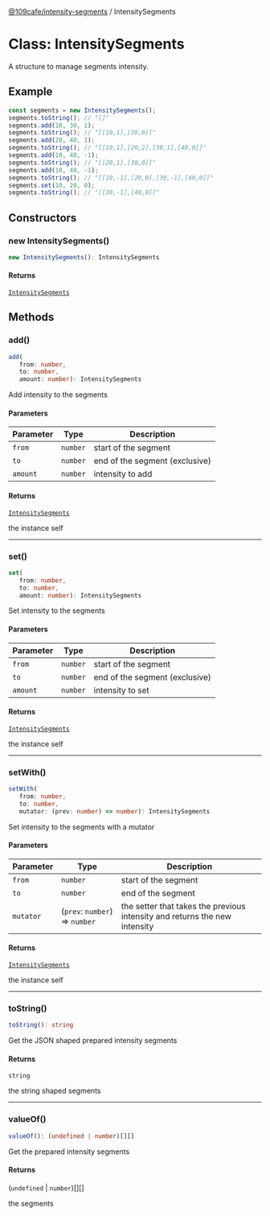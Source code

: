 [@109cafe/intensity-segments](index.md) / IntensitySegments

# Class: IntensitySegments

A structure to manage segments intensity.

## Example

```ts
const segments = new IntensitySegments();
segments.toString(); // "[]"
segments.add(10, 30, 1);
segments.toString(); // "[[10,1],[30,0]]"
segments.add(20, 40, 1);
segments.toString(); // "[[10,1],[20,2],[30,1],[40,0]]"
segments.add(10, 40, -1);
segments.toString(); // "[[20,1],[30,0]]"
segments.add(10, 40, -1);
segments.toString(); // "[[10,-1],[20,0],[30,-1],[40,0]]"
segments.set(10, 20, 0);
segments.toString(); // "[[30,-1],[40,0]]"
```

## Constructors

### new IntensitySegments()

```ts
new IntensitySegments(): IntensitySegments
```

#### Returns

[`IntensitySegments`](Class.IntensitySegments.md)

## Methods

### add()

```ts
add(
   from: number, 
   to: number, 
   amount: number): IntensitySegments
```

Add intensity to the segments

#### Parameters

| Parameter | Type | Description |
| ------ | ------ | ------ |
| `from` | `number` | start of the segment |
| `to` | `number` | end of the segment (exclusive) |
| `amount` | `number` | intensity to add |

#### Returns

[`IntensitySegments`](Class.IntensitySegments.md)

the instance self

***

### set()

```ts
set(
   from: number, 
   to: number, 
   amount: number): IntensitySegments
```

Set intensity to the segments

#### Parameters

| Parameter | Type | Description |
| ------ | ------ | ------ |
| `from` | `number` | start of the segment |
| `to` | `number` | end of the segment (exclusive) |
| `amount` | `number` | intensity to set |

#### Returns

[`IntensitySegments`](Class.IntensitySegments.md)

the instance self

***

### setWith()

```ts
setWith(
   from: number, 
   to: number, 
   mutator: (prev: number) => number): IntensitySegments
```

Set intensity to the segments with a mutator

#### Parameters

| Parameter | Type | Description |
| ------ | ------ | ------ |
| `from` | `number` | start of the segment |
| `to` | `number` | end of the segment |
| `mutator` | (`prev`: `number`) => `number` | the setter that takes the previous intensity and returns the new intensity |

#### Returns

[`IntensitySegments`](Class.IntensitySegments.md)

the instance self

***

### toString()

```ts
toString(): string
```

Get the JSON shaped prepared intensity segments

#### Returns

`string`

the string shaped segments

***

### valueOf()

```ts
valueOf(): (undefined | number)[][]
```

Get the prepared intensity segments

#### Returns

(`undefined` \| `number`)[][]

the segments
